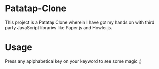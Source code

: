 # Patatap-Clone
This project is a Patatap Clone wherein I have got my hands on with third party JavaScript libraries like Paper.js and Howler.js.

# Usage
Press any aplphabetical key on your keyword to see some magic ;)
